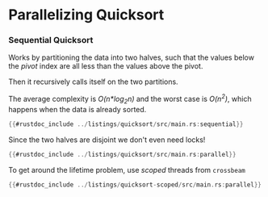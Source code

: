# Parallelizing Quicksort

### Sequential Quicksort

Works by partitioning the data into two halves, such that the values below the
_pivot_ index are all less than the values above the pivot.

Then it recursively calls itself on the two partitions.

The average complexity is <var>O(n*log<sub>2</sub>n)</var> and the worst case
is <var>O(n<sup>2</sup>)</var>, which happens when the data is already sorted.

```rust
{{#rustdoc_include ../listings/quicksort/src/main.rs:sequential}}
```

Since the two halves are disjoint we don't even need locks!

```rust
{{#rustdoc_include ../listings/quicksort/src/main.rs:parallel}}
```

To get around the lifetime problem, use _scoped_ threads from `crossbeam`

```rust
{{#rustdoc_include ../listings/quicksort-scoped/src/main.rs:parallel}}
```

